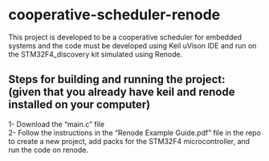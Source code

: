 # cooperative-scheduler-renode
This project is developed to be a cooperative scheduler for embedded systems and the code must be developed using Keil uVison IDE and run on the STM32F4_discovery kit simulated using Renode. 

## Steps for building and running the project:							<br/>	(given that you already have keil and renode installed on your computer)<br/>

1- Download the “main.c” file <br/>
2-  Follow the instructions in the “Renode Example Guide.pdf” file in the repo to create a new project, add packs for the STM32F4 microcontroller, and run the code on renode. 


 
